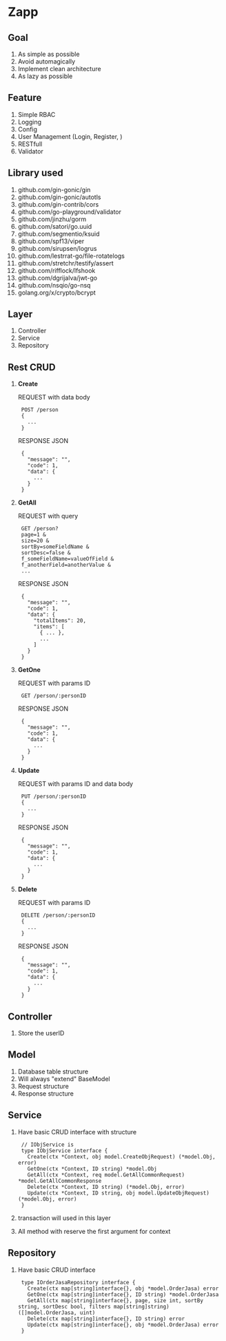 # Zapp

## Goal
1. As simple as possible
2. Avoid automagically
3. Implement clean architecture
4. As lazy as possible

## Feature
1. Simple RBAC
2. Logging
3. Config
4. User Management (Login, Register, )
5. RESTfull
6. Validator

## Library used
1. github.com/gin-gonic/gin
2. github.com/gin-gonic/autotls
2. github.com/gin-contrib/cors
2. github.com/go-playground/validator
2. github.com/jinzhu/gorm
4. github.com/satori/go.uuid
5. github.com/segmentio/ksuid
6. github.com/spf13/viper
7. github.com/sirupsen/logrus
9. github.com/lestrrat-go/file-rotatelogs
9. github.com/stretchr/testify/assert
9. github.com/rifflock/lfshook
8. github.com/dgrijalva/jwt-go
9. github.com/nsqio/go-nsq
3. golang.org/x/crypto/bcrypt


## Layer
1. Controller
2. Service
3. Repository

## Rest CRUD
1. **Create**

      REQUEST with data body

        POST /person
        {
          ...
        }

      RESPONSE JSON

        {
          "message": "",
          "code": 1,
          "data": {
            ...
          }
        }

2. **GetAll**

      REQUEST with query

        GET /person?
        page=1 &
        size=20 &
        sortBy=someFieldName &
        sortDesc=false &
        f_someFieldName=valueOfField &
        f_anotherField=anotherValue &
        ...
        
      RESPONSE JSON

        {
          "message": "",
          "code": 1,
          "data": {
            "totalItems": 20,
            "items": [
              { ... },
              ...
            ]
          }
        }

3. **GetOne**

      REQUEST with params ID

        GET /person/:personID

      RESPONSE JSON

        {
          "message": "",
          "code": 1,
          "data": {
            ...
          }
        }

4. **Update**

      REQUEST with params ID and data body

        PUT /person/:personID
        {
          ...
        }

      RESPONSE JSON

        {
          "message": "",
          "code": 1,
          "data": {
            ...
          }
        }

5. **Delete**

      REQUEST with params ID

        DELETE /person/:personID
        {
          ...
        }

      RESPONSE JSON

        {
          "message": "",
          "code": 1,
          "data": {
            ...
          }
        }


## Controller
1. Store the userID

## Model
1. Database table structure
2. Will always "extend" BaseModel
3. Request structure
4. Response structure

## Service
1. Have basic CRUD interface with structure

        // IObjService is
        type IObjService interface {
          Create(ctx *Context, obj model.CreateObjRequest) (*model.Obj, error)
          GetOne(ctx *Context, ID string) *model.Obj
          GetAll(ctx *Context, req model.GetAllCommonRequest) *model.GetAllCommonResponse
          Delete(ctx *Context, ID string) (*model.Obj, error)
          Update(ctx *Context, ID string, obj model.UpdateObjRequest) (*model.Obj, error)
        }

2. transaction will used in this layer
3. All method with reserve the first argument for context

## Repository
1. Have basic CRUD interface

        type IOrderJasaRepository interface {
          Create(ctx map[string]interface{}, obj *model.OrderJasa) error
          GetOne(ctx map[string]interface{}, ID string) *model.OrderJasa
          GetAll(ctx map[string]interface{}, page, size int, sortBy string, sortDesc bool, filters map[string]string) ([]model.OrderJasa, uint)
          Delete(ctx map[string]interface{}, ID string) error
          Update(ctx map[string]interface{}, obj *model.OrderJasa) error
        }

